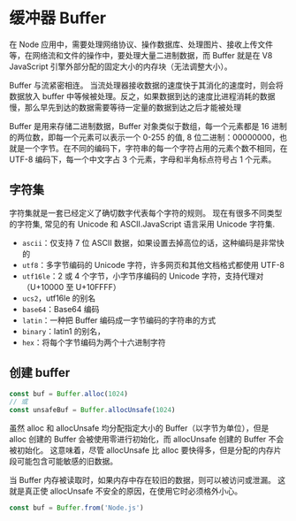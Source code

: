 # 缓冲器 Buffer

在 Node 应用中，需要处理网络协议、操作数据库、处理图片、接收上传文件等，在网络流和文件的操作中，要处理大量二进制数据，而 Buffer 就是在 V8 JavaScript 引擎外部分配的固定大小的内存块（无法调整大小）。

Buffer 与流紧密相连。 当流处理器接收数据的速度快于其消化的速度时，则会将数据放入 buffer 中等候被处理。反之，如果数据到达的速度比进程消耗的数据慢，那么早先到达的数据需要等待一定量的数据到达之后才能被处理

Buffer 是用来存储二进制数据，Buffer 对象类似于数组，每一个元素都是 16 进制的两位数，即每一个元素可以表示一个 0-255 的值, 8 位二进制：00000000，也就是一个字节。在不同的编码下，字符串的每一个字符占用的元素个数不相同，在 UTF-8 编码下，每一个中文字占 3 个元素，字母和半角标点符号占 1 个元素。

## 字符集

字符集就是一套已经定义了确切数字代表每个字符的规则。 现在有很多不同类型的字符集, 常见的有 Unicode 和 ASCII.JavaScript 语言采用 Unicode 字符集.

- `ascii`：仅支持 7 位 ASCII 数据，如果设置去掉高位的话，这种编码是非常快的
- `utf8`：多字节编码的 Unicode 字符，许多网页和其他文档格式都使用 UTF-8
- `utf16le`：2 或 4 个字节，小字节序编码的 Unicode 字符，支持代理对（U+10000 至 U+10FFFF）
- `ucs2`，utf16le 的别名
- `base64`：Base64 编码
- `latin`：一种把 Buffer 编码成一字节编码的字符串的方式
- `binary`：latin1 的别名，
- `hex`：将每个字节编码为两个十六进制字符

## 创建 buffer

```js
const buf = Buffer.alloc(1024)
// 或
const unsafeBuf = Buffer.allocUnsafe(1024)
```

虽然 alloc 和 allocUnsafe 均分配指定大小的 Buffer（以字节为单位），但是 alloc 创建的 Buffer 会被使用零进行初始化，而 allocUnsafe 创建的 Buffer 不会被初始化。 这意味着，尽管 allocUnsafe 比 alloc 要快得多，但是分配的内存片段可能包含可能敏感的旧数据。

当 Buffer 内存被读取时，如果内存中存在较旧的数据，则可以被访问或泄漏。 这就是真正使 allocUnsafe 不安全的原因，在使用它时必须格外小心。

```js
const buf = Buffer.from('Node.js')
```
